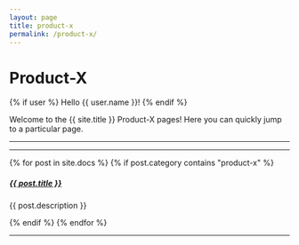```yaml
---
layout: page
title: product-x
permalink: /product-x/
---
```


# Product-X

{% if user %}
  Hello {{ user.name }}!
{% endif %}

Welcome to the {{ site.title }} Product-X pages! Here you can quickly jump to a 
particular page.

---

<div class="section-index">
    <hr class="panel-line">
    {% for post in site.docs %}
        {% if post.category contains "product-x" %}
            <div class="entry">
            <h5><a href="{{ post.url | prepend: site.baseurl }}">{{ post.title }}</a></h5>
            <p>{{ post.description }}</p>
            </div>
        {% endif %}
    {% endfor %}
</div>

---
